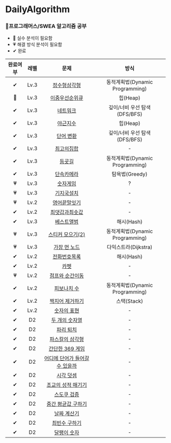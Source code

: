 # DailyAlgorithm
### 🌻프로그래머스/SWEA 알고리즘 공부<br/>
- 💜 실수 분석이 필요함
- 💗 해결 방식 분석이 필요함
- ✔ 완료

|**완료여부**|**레벨**|**문제**|**방식**|
|:---:|:---:|:---:|:---:|
|✔|Lv.3|[정수형삼각형](https://school.programmers.co.kr/learn/courses/30/lessons/43105)|동적계획법(Dynamic Programming)|
|💜|Lv.3|[이중우선순위큐](https://school.programmers.co.kr/learn/courses/30/lessons/42628)|힙(Heap)|
|✔|Lv.3|[네트워크](https://school.programmers.co.kr/learn/courses/30/lessons/43162)|깊이/너비 우선 탐색(DFS/BFS)|
|✔|Lv.3|[야근지수](https://school.programmers.co.kr/learn/courses/30/lessons/12927)|힙(Heap)|
|✔|Lv.3|[단어 변환](https://school.programmers.co.kr/learn/courses/30/lessons/43163)|깊이/너비 우선 탐색(DFS/BFS)|
|✔|Lv.3|[최고의집합](https://school.programmers.co.kr/learn/courses/30/lessons/12938)|-|
|✔|Lv.3|[등굣길](https://school.programmers.co.kr/learn/courses/30/lessons/42898)|동적계획법(Dynamic Programming)|
|✔|Lv.3|[단속카메라](https://school.programmers.co.kr/learn/courses/30/lessons/42884)|탐욕법(Greedy)|
|💗|Lv.3|[숫자게임](https://school.programmers.co.kr/learn/courses/30/lessons/12987)|?|
|💗|Lv.3|[기지국설치](https://school.programmers.co.kr/learn/courses/30/lessons/12979)|-|
|💗|Lv.2|[영어끝말잇기](https://school.programmers.co.kr/learn/courses/30/lessons/12981)|-|
|✔|Lv.2|[최댓갑과최솟값](https://school.programmers.co.kr/learn/courses/30/lessons/12939)|-|
|✔|Lv.3|[베스트앨범](https://school.programmers.co.kr/learn/courses/30/lessons/42579)|해시(Hash)|
|💗|Lv.3|[스티커 모으기(2)](https://school.programmers.co.kr/learn/courses/30/lessons/12971)|동적계획법(Dynamic Programming)|
|💗|Lv.3|[가장 먼 노드](https://school.programmers.co.kr/learn/courses/30/lessons/49189)|다익스트라(Dijkstra)|
|✔|Lv.2|[전화번호목록](https://school.programmers.co.kr/learn/courses/30/lessons/42577)|해시(Hash)|
|✔|Lv.2|[카펫](https://school.programmers.co.kr/learn/courses/30/lessons/42842)|-|
|💗|Lv.2|[점프와 순간이동](https://school.programmers.co.kr/learn/courses/30/lessons/12980)|-|
|✔|Lv.2|[피보나치 수](https://school.programmers.co.kr/learn/courses/30/lessons/12945)|동적계획법(Dynamic Programming)|
|✔|Lv.2|[짝지어 제거하기](https://school.programmers.co.kr/learn/courses/30/lessons/12973)|스택(Stack)|
|✔|Lv.2|[숫자의 표현](https://school.programmers.co.kr/learn/courses/30/lessons/12924)|-|
|✔|D2|[두 개의 숫자열](https://swexpertacademy.com/main/code/problem/problemDetail.do?problemLevel=2&contestProbId=AV5PpoFaAS4DFAUq&categoryId=AV5PpoFaAS4DFAUq&categoryType=CODE&problemTitle=%EB%91%90+%EA%B0%9C%EC%9D%98&orderBy=FIRST_REG_DATETIME&selectCodeLang=JAVA&select-1=2&pageSize=10&pageIndex=1)|-|
|✔|D2|[파리 퇴치](https://swexpertacademy.com/main/code/problem/problemDetail.do?contestProbId=AV5PzOCKAigDFAUq&categoryId=AV5PzOCKAigDFAUq&categoryType=CODE&problemTitle=%ED%8C%8C%EB%A6%AC+%ED%87%B4%EC%B9%98&orderBy=FIRST_REG_DATETIME&selectCodeLang=ALL&select-1=&pageSize=10&pageIndex=1)|-|
|✔|D2|[파스칼의 삼각형](https://swexpertacademy.com/main/code/problem/problemDetail.do?contestProbId=AV5P0-h6Ak4DFAUq)|-|
|✔|D2|[간단한 369 게임](https://swexpertacademy.com/main/code/problem/problemDetail.do?contestProbId=AV5PTeo6AHUDFAUq&categoryId=AV5PTeo6AHUDFAUq&categoryType=CODE&problemTitle=1926&orderBy=FIRST_REG_DATETIME&selectCodeLang=ALL&select-1=&pageSize=10&pageIndex=1)|-|
|✔|D2|[어디에 단어가 들어갈 수 있을까](https://swexpertacademy.com/main/code/problem/problemDetail.do?contestProbId=AV5PuPq6AaQDFAUq&categoryId=AV5PuPq6AaQDFAUq&categoryType=CODE&problemTitle=1979&orderBy=FIRST_REG_DATETIME&selectCodeLang=ALL&select-1=&pageSize=10&pageIndex=1)|-|
|✔|D2|[시각 덧셈](https://swexpertacademy.com/main/code/problem/problemDetail.do?problemLevel=2&contestProbId=AV5PttaaAZIDFAUq&categoryId=AV5PttaaAZIDFAUq&categoryType=CODE&problemTitle=&orderBy=FIRST_REG_DATETIME&selectCodeLang=JAVA&select-1=2&pageSize=10&pageIndex=2)|-|
|✔|D2|[조교의 성적 매기기](https://swexpertacademy.com/main/code/problem/problemDetail.do?problemLevel=2&contestProbId=AV5PwGK6AcIDFAUq&categoryId=AV5PwGK6AcIDFAUq&categoryType=CODE&problemTitle=&orderBy=FIRST_REG_DATETIME&selectCodeLang=JAVA&select-1=2&pageSize=10&pageIndex=1)|-|
|✔|D2|[스도쿠 검증](https://swexpertacademy.com/main/code/problem/problemDetail.do?problemLevel=2&contestProbId=AV5Psz16AYEDFAUq&categoryId=AV5Psz16AYEDFAUq&categoryType=CODE&problemTitle=&orderBy=FIRST_REG_DATETIME&selectCodeLang=JAVA&select-1=2&pageSize=10&pageIndex=2)|-|
|✔|D2|[중간 평균값 구하기](https://swexpertacademy.com/main/code/problem/problemDetail.do?problemLevel=2&contestProbId=AV5Pw_-KAdcDFAUq&categoryId=AV5Pw_-KAdcDFAUq&categoryType=CODE&problemTitle=&orderBy=FIRST_REG_DATETIME&selectCodeLang=JAVA&select-1=2&pageSize=10&pageIndex=1#)|-|
|✔|D2|[날짜 계산기](https://swexpertacademy.com/main/code/problem/problemDetail.do?problemLevel=2&contestProbId=AV5PnnU6AOsDFAUq&categoryId=AV5PnnU6AOsDFAUq&categoryType=CODE&problemTitle=&orderBy=PASS_RATE&selectCodeLang=JAVA&select-1=2&pageSize=10&pageIndex=1)|-|
|✔|D2|[최빈수 구하기](https://swexpertacademy.com/main/code/problem/problemDetail.do?problemLevel=2&contestProbId=AV13zo1KAAACFAYh&categoryId=AV13zo1KAAACFAYh&categoryType=CODE&problemTitle=&orderBy=PASS_RATE&selectCodeLang=JAVA&select-1=2&pageSize=10&pageIndex=3)|-|
|✔|D2|[달팽이 숫자](https://swexpertacademy.com/main/code/problem/problemDetail.do?contestProbId=AV5PobmqAPoDFAUq&categoryId=AV5PobmqAPoDFAUq&categoryType=CODE&problemTitle=%EB%8B%AC%ED%8C%BD%EC%9D%B4&orderBy=FIRST_REG_DATETIME&selectCodeLang=ALL&select-1=&pageSize=10&pageIndex=1)|-|



